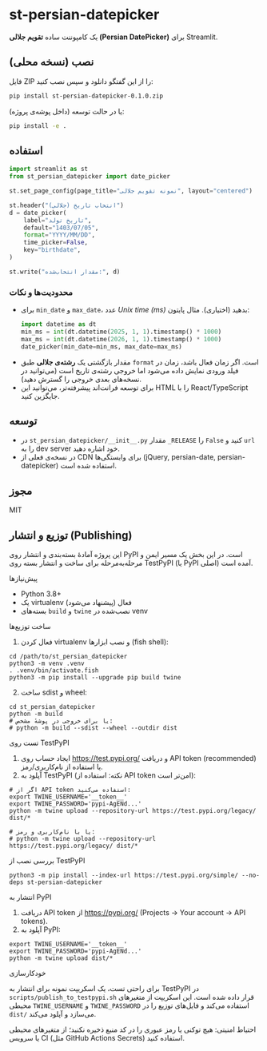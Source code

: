 # st-persian-datepicker

یک کامپوننت ساده **تقویم جلالی (Persian DatePicker)** برای Streamlit.

## نصب (نسخه محلی)

فایل ZIP را از این گفتگو دانلود و سپس نصب کنید:

```bash
pip install st-persian-datepicker-0.1.0.zip
```

یا در حالت توسعه (داخل پوشه‌ی پروژه):

```bash
pip install -e .
```

## استفاده

```python
import streamlit as st
from st_persian_datepicker import date_picker

st.set_page_config(page_title="نمونه تقویم جلالی", layout="centered")

st.header("انتخاب تاریخ (جلالی)")
d = date_picker(
    label="تاریخ تولد",
    default="1403/07/05",
    format="YYYY/MM/DD",
    time_picker=False,
    key="birthdate",
)

st.write("مقدار انتخاب‌شده:", d)
```

### محدودیت‌ها و نکات

- برای `min_date` و `max_date`، عدد _Unix time (ms)_ بدهید (اختیاری). مثال پایتون:
  ```python
  import datetime as dt
  min_ms = int(dt.datetime(2025, 1, 1).timestamp() * 1000)
  max_ms = int(dt.datetime(2026, 1, 1).timestamp() * 1000)
  date_picker(min_date=min_ms, max_date=max_ms)
  ```
- مقدار بازگشتی یک **رشته‌ی جلالی** طبق `format` است. اگر زمان فعال باشد، زمان در فیلد ورودی نمایش داده می‌شود اما خروجی رشته‌ی تاریخ است (می‌توانید در نسخه‌های بعدی خروجی را گسترش دهید).
- برای توسعه فرانت‌اند پیشرفته‌تر، می‌توانید این HTML را با React/TypeScript جایگزین کنید.

## توسعه

- در `st_persian_datepicker/__init__.py` مقدار `_RELEASE` را `False` کنید و `url` را به dev server خود اشاره دهید.
- در نسخه‌ی فعلی از CDN برای وابستگی‌ها (jQuery, persian-date, persian-datepicker) استفاده شده است.

## مجوز

MIT

## توزیع و انتشار (Publishing)

این پروژه آمادهٔ بسته‌بندی و انتشار روی PyPI است. در این بخش یک مسیر ایمن و مرحله‌به‌مرحله برای ساخت و انتشار بسته روی TestPyPI (یا PyPI اصلی) آمده است.

پیش‌نیازها

- Python 3.8+
- یک virtualenv فعال (پیشنهاد می‌شود)
- بسته‌های `build` و `twine` نصب‌شده در venv

ساخت توزیع‌ها

1. فعال کردن virtualenv و نصب ابزارها (fish shell):

```fish
cd /path/to/st_persian_datepicker
python3 -m venv .venv
. .venv/bin/activate.fish
python3 -m pip install --upgrade pip build twine
```

2. ساخت sdist و wheel:

```fish
cd st_persian_datepicker
python -m build
# یا برای خروجی در پوشهٔ مشخص:
# python -m build --sdist --wheel --outdir dist
```

تست روی TestPyPI

1. ایجاد حساب روی https://test.pypi.org/ و دریافت API token (recommended) یا استفاده از نام‌کاربری/رمز.
2. آپلود به TestPyPI (نکته: استفاده از API token امن‌تر است):

```fish
# اگر از API token استفاده می‌کنید:
export TWINE_USERNAME='__token__'
export TWINE_PASSWORD='pypi-AgENd...'
python -m twine upload --repository-url https://test.pypi.org/legacy/ dist/*

# یا با نام‌کاربری و رمز:
# python -m twine upload --repository-url https://test.pypi.org/legacy/ dist/*
```

بررسی نصب از TestPyPI

```fish
python3 -m pip install --index-url https://test.pypi.org/simple/ --no-deps st-persian-datepicker
```

انتشار به PyPI

1. دریافت API token از https://pypi.org/ (Projects -> Your account -> API tokens).
2. آپلود به PyPI:

```fish
export TWINE_USERNAME='__token__'
export TWINE_PASSWORD='pypi-AgENd...'
python -m twine upload dist/*
```

خودکارسازی

برای راحتی تست، یک اسکریپت نمونه برای انتشار به TestPyPI در `scripts/publish_to_testpypi.sh` قرار داده شده است. این اسکریپت از متغیرهای محیطی `TWINE_USERNAME` و `TWINE_PASSWORD` استفاده می‌کند و فایل‌های توزیع را در `dist/` می‌سازد و آپلود می‌کند.

احتیاط امنیتی: هیچ توکنی یا رمز عبوری را در کد منبع ذخیره نکنید؛ از متغیرهای محیطی یا سرویس CI (مثل GitHub Actions Secrets) استفاده کنید.
